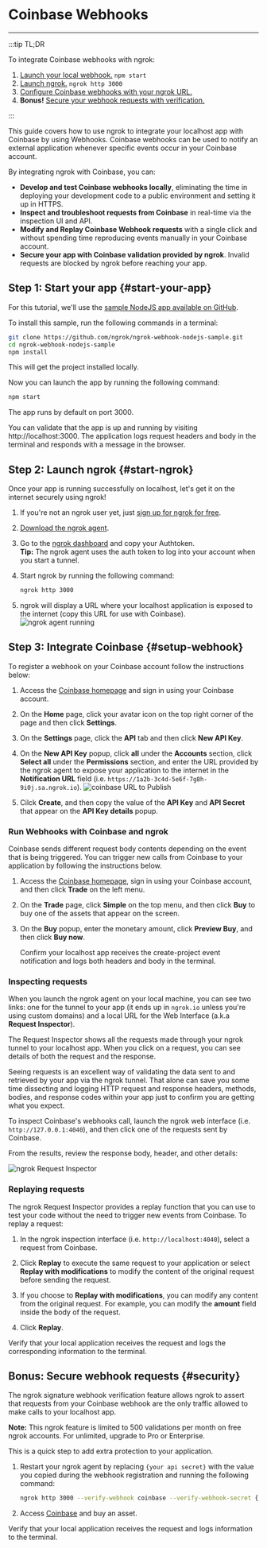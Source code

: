 # Coinbase Webhooks
------------

:::tip TL;DR

To integrate Coinbase webhooks with ngrok:
1. [Launch your local webhook.](#start-your-app) `npm start`
1. [Launch ngrok.](#start-ngrok) `ngrok http 3000`
1. [Configure Coinbase webhooks with your ngrok URL.](#setup-webhook)
1. **Bonus!** [Secure your webhook requests with verification.](#security)

:::


This guide covers how to use ngrok to integrate your localhost app with Coinbase by using Webhooks.
Coinbase webhooks can be used to notify an external application whenever specific events occur in your Coinbase account. 

By integrating ngrok with Coinbase, you can:

- **Develop and test Coinbase webhooks locally**, eliminating the time in deploying your development code to a public environment and setting it up in HTTPS.
- **Inspect and troubleshoot requests from Coinbase** in real-time via the inspection UI and API.
- **Modify and Replay Coinbase Webhook requests** with a single click and without spending time reproducing events manually in your Coinbase account.
- **Secure your app with Coinbase validation provided by ngrok**. Invalid requests are blocked by ngrok before reaching your app.


## **Step 1**: Start your app {#start-your-app}

For this tutorial, we'll use the [sample NodeJS app available on GitHub](https://github.com/ngrok/ngrok-webhook-nodejs-sample). 

To install this sample, run the following commands in a terminal:

```bash
git clone https://github.com/ngrok/ngrok-webhook-nodejs-sample.git
cd ngrok-webhook-nodejs-sample
npm install
```

This will get the project installed locally.

Now you can launch the app by running the following command: 

```bash
npm start
```

The app runs by default on port 3000. 

You can validate that the app is up and running by visiting http://localhost:3000. The application logs request headers and body in the terminal and responds with a message in the browser.


## **Step 2**: Launch ngrok {#start-ngrok}

Once your app is running successfully on localhost, let's get it on the internet securely using ngrok! 

1. If you're not an ngrok user yet, just [sign up for ngrok for free](https://ngrok.com/signup).

1. [Download the ngrok agent](https://ngrok.com/download).

1. Go to the [ngrok dashboard](https://dashboard.ngrok.com) and copy your Authtoken. <br />
    **Tip:** The ngrok agent uses the auth token to log into your account when you start a tunnel.
    
1. Start ngrok by running the following command:
    ```bash
    ngrok http 3000
    ```

1. ngrok will display a URL where your localhost application is exposed to the internet (copy this URL for use with Coinbase).
    ![ngrok agent running](/img/integrations/launch_ngrok_tunnel.png)


## **Step 3**: Integrate Coinbase {#setup-webhook}

To register a webhook on your Coinbase account follow the instructions below:

1. Access the [Coinbase homepage](https://www.coinbase.com/) and sign in using your Coinbase account.

1. On the **Home** page, click your avatar icon on the top right corner of the page and then click **Settings**.

1. On the **Settings** page, click the **API** tab and then click **New API Key**.

1. On the **New API Key** popup, click **all** under the **Accounts** section, click **Select all** under the **Permissions** section, and enter the URL provided by the ngrok agent to expose your application to the internet in the **Notification URL** field (i.e. `https://1a2b-3c4d-5e6f-7g8h-9i0j.sa.ngrok.io`).
    ![coinbase URL to Publish](img/ngrok_url_configuration_coinbase.png)

1. Cilck **Create**, and then copy the value of the **API Key** and **API Secret** that appear on the **API Key details** popup.


### Run Webhooks with Coinbase and ngrok

Coinbase sends different request body contents depending on the event that is being triggered.
You can trigger new calls from Coinbase to your application by following the instructions below.

1. Access the [Coinbase homepage](https://www.coinbase.com/), sign in using your Coinbase account, and then click **Trade** on the left menu.

1. On the **Trade** page, click **Simple** on the top menu, and then click **Buy** to buy one of the assets that appear on the screen.

1. On the **Buy** popup, enter the monetary amount, click **Preview Buy**, and then click **Buy now**.

    Confirm your localhost app receives the create-project event notification and logs both headers and body in the terminal.


### Inspecting requests

When you launch the ngrok agent on your local machine, you can see two links: one for the tunnel to your app (it ends up in `ngrok.io` unless you're using custom domains) and a local URL for the Web Interface (a.k.a **Request Inspector**).

The Request Inspector shows all the requests made through your ngrok tunnel to your localhost app. When you click on a request, you can see details of both the request and the response.

Seeing requests is an excellent way of validating the data sent to and retrieved by your app via the ngrok tunnel. That alone can save you some time dissecting and logging HTTP request and response headers, methods, bodies, and response codes within your app just to confirm you are getting what you expect.

To inspect Coinbase's webhooks call, launch the ngrok web interface (i.e. `http://127.0.0.1:4040`), and then click one of the requests sent by Coinbase.

From the results, review the response body, header, and other details:

![ngrok Request Inspector](img/ngrok_introspection_coinbase_webhooks.png)


### Replaying requests

The ngrok Request Inspector provides a replay function that you can use to test your code without the need to trigger new events from Coinbase. To replay a request:

1. In the ngrok inspection interface (i.e. `http://localhost:4040`), select a request from Coinbase.

1. Click **Replay** to execute the same request to your application or select **Replay with modifications** to modify the content of the original request before sending the request.

1. If you choose to **Replay with modifications**, you can modify any content from the original request. For example, you can modify the **amount** field inside the body of the request.

1. Click **Replay**.

Verify that your local application receives the request and logs the corresponding information to the terminal.


## **Bonus**: Secure webhook requests {#security}

The ngrok signature webhook verification feature allows ngrok to assert that requests from your Coinbase webhook are the only traffic allowed to make calls to your localhost app.

**Note:** This ngrok feature is limited to 500 validations per month on free ngrok accounts. For unlimited, upgrade to Pro or Enterprise.

This is a quick step to add extra protection to your application.

1. Restart your ngrok agent by replacing `{your api secret}` with the value you copied during the webhook registration and running the following command:
    ```bash
    ngrok http 3000 --verify-webhook coinbase --verify-webhook-secret {your api secret}
    ```

1. Access [Coinbase](https://www.coinbase.com/) and buy an asset.

Verify that your local application receives the request and logs information to the terminal.
